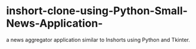 # inshort-clone-using-Python-Small-News-Application-
a news aggregator application similar to Inshorts using Python and Tkinter.
